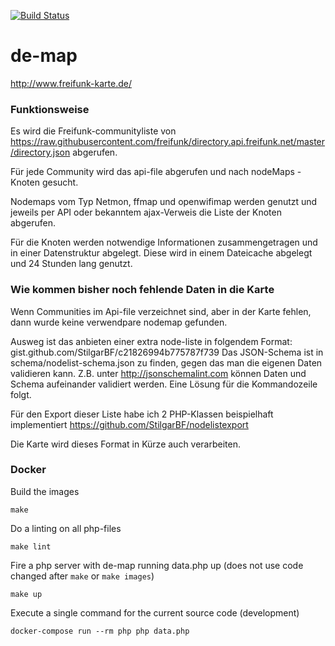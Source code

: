 [![Build Status](https://travis-ci.org/mjainta/de-map.svg?branch=master)](https://travis-ci.org/mjainta/de-map)

de-map
======

http://www.freifunk-karte.de/

### Funktionsweise

Es wird die Freifunk-communityliste von https://raw.githubusercontent.com/freifunk/directory.api.freifunk.net/master/directory.json abgerufen.

Für jede Community wird das api-file abgerufen und nach nodeMaps - Knoten gesucht.

Nodemaps vom Typ Netmon, ffmap und openwifimap werden genutzt und jeweils per API oder bekanntem ajax-Verweis die Liste der Knoten abgerufen.

Für die Knoten werden notwendige Informationen zusammengetragen und in einer Datenstruktur abgelegt.
Diese wird in einem Dateicache abgelegt und 24 Stunden lang genutzt.

### Wie kommen bisher noch fehlende Daten in die Karte

Wenn Communities im Api-file verzeichnet sind, aber in der Karte fehlen, dann wurde keine verwendpare nodemap gefunden.

Ausweg ist das anbieten einer extra node-liste in folgendem Format: gist.github.com/StilgarBF/c21826994b775787f739
Das JSON-Schema ist in schema/nodelist-schema.json zu finden, gegen das man die eigenen Daten validieren kann. Z.B. unter http://jsonschemalint.com können Daten und Schema aufeinander validiert werden. Eine Lösung für die Kommandozeile folgt.

Für den Export dieser Liste habe ich 2 PHP-Klassen beispielhaft implementiert https://github.com/StilgarBF/nodelistexport

Die Karte wird dieses Format in Kürze auch verarbeiten.

### Docker

Build the images

```shell
make
```

Do a linting on all php-files

```shell
make lint
```

Fire a php server with de-map running data.php up (does not use code changed after `make` or `make images`)

```shell
make up
```

Execute a single command for the current source code (development)

```shell
docker-compose run --rm php php data.php
```
